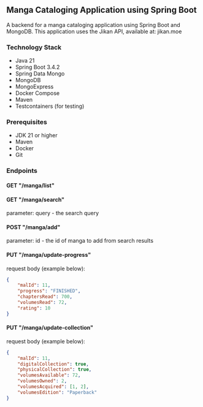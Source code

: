 ## Manga Cataloging Application using Spring Boot
A backend for a manga cataloging application using Spring Boot and MongoDB. This application uses the Jikan API, available at: jikan.moe

### Technology Stack
- Java 21
- Spring Boot 3.4.2
- Spring Data Mongo
- MongoDB
- MongoExpress
- Docker Compose
- Maven
- Testcontainers (for testing)

### Prerequisites
- JDK 21 or higher
- Maven
- Docker
- Git

### Endpoints
#### GET "/manga/list"
#### GET "/manga/search"
parameter: query - the search query
#### POST "/manga/add"
parameter: id - the id of manga to add from search results
#### PUT "/manga/update-progress"
request body (example below): 
```json
{
    "malId": 11,
    "progress": "FINISHED",
    "chaptersRead": 700,
    "volumesRead": 72,
    "rating": 10
}
```
#### PUT "/manga/update-collection"
request body (example below):
```json
{
    "malId": 11,
    "digitalCollection": true,
    "physicalCollection": true,
    "volumesAvailable": 72,
    "volumesOwned": 2,
    "volumesAcquired": [1, 2],
    "volumesEdition": "Paperback"
}
```

